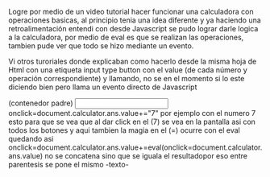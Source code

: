 
Logre por medio de un video tutorial hacer funcionar
una calculadora con operaciones basicas, al principio tenia una idea diferente 
y ya haciendo una retroalimentación entendi con desde Javascript se pudo lograr 
darle logica a la calculadora,  por medio de eval es que se realizan las operaciones, 
tambien pude ver que todo se hizo mediante un evento.

Vi otros turoriales donde explicaban como hacerlo desde la misma hoja de Html 
con una etiqueta input type button con el value (de cada número y operación
correspondiente) y llamando, no se en el momento si lo este diciendo bien 
pero llama un evento directo de Javascript 
<form name ="calculator">(contenedor padre)
<input type="textfield" name="ans" value="" autocomplete="off" readonly>
onclick=document.calculator.ans.value+="7" por ejemplo con el numero 7 
esto para que se vea que al dar click en el (7) se vea en la pantalla asi con 
todos los botones y aqui tambien la magia en el (=) ocurre con el eval quedando asi
onclick=document.calculator.ans.value+=eval(onclick=document.calculator.ans.value)
no se concatena sino que se iguala el resultadopor eso entre parentesis se pone el mismo -texto-
